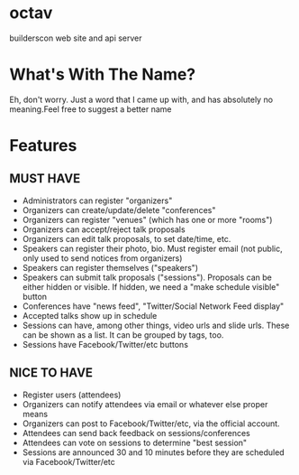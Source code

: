 # octav

builderscon web site and api server

# What's With The Name?

Eh, don't worry. Just a word that I came up with, and has absolutely no meaning.Feel free to suggest a better name

# Features

## MUST HAVE

* Administrators can register "organizers"
* Organizers can create/update/delete "conferences"
* Organizers can register "venues" (which has one or more "rooms")
* Organizers can accept/reject talk proposals
* Organizers can edit talk proposals, to set date/time, etc.
* Speakers can register their photo, bio. Must register email (not public, only used to send notices from organizers)
* Speakers can register themselves ("speakers")
* Speakers can submit talk proposals ("sessions"). Proposals can be either hidden or visible. If hidden, we need a "make schedule visible" button
* Conferences have "news feed", "Twitter/Social Network Feed display"
* Accepted talks show up in schedule
* Sessions can have, among other things, video urls and slide urls. These can be shown as a list. It can be grouped by tags, too.
* Sessions have Facebook/Twitter/etc buttons

## NICE TO HAVE

* Register users (attendees)
* Organizers can notify attendees via email or whatever else proper means
* Organizers can post to Facebook/Twitter/etc, via the official account.
* Attendees can send back feedback on sessions/conferences
* Attendees can vote on sessions to determine "best session"
* Sessions are announced 30 and 10 minutes before they are scheduled via Facebook/Twitter/etc
